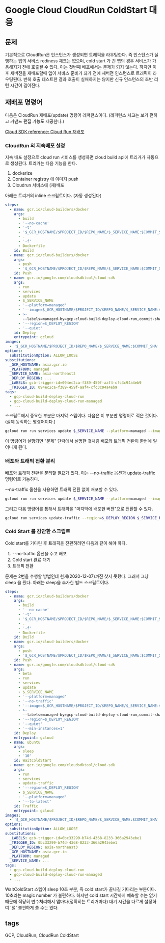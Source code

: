 # Google Cloud CloudRun ColdStart 대응

## 문제

기본적으로 CloudRun은 인스턴스가 생성되면 트래픽을 라우팅한다. 즉 인스턴스가 실행하는 앱의 서비스 rediness 체크는 없으며, cold start 가 긴 앱의 경우 서비스가 가용해지기 전에 호출될 수 있다. 이는 첫번째 배포에서는 문제가 되지 않는다. 하지만 이후 새버전을 재배포할때 앱이 서비스 준비가 되기 전에 새버전 인스턴스로 트래픽이 라우팅된다. 반복 호출 테스트한 결과 호출이 실패하지는 않지만 신규 인스턴스의 초반 리턴 시간이 길어진다.

## 재배포 명령어

다음은 CloudRun 재배포(update) 명령어 레퍼런스이다. (레퍼런스 치고는 보기 편하고 커맨드 편집 기능도 제공한다.)

[Cloud SDK reference: Cloud Run 재배포](https://cloud.google.com/sdk/gcloud/reference/run/services/update)

### CloudRun 의 지속배포 설정

지속 배포 설정으로 cloud run 서비스를 생성하면 cloud build api에 트리거가 자동으로 생성된다. 트리거는 다음 기능을 한다.

1. dockerize
2. Container registry 에 이미지 push
3. Cloudrun 서비스에 (재)배포

아래는 트리거의 inline 스크립트이다. (자동 생성된다)

```yaml
steps:
  - name: gcr.io/cloud-builders/docker
    args:
      - build
      - '--no-cache'
      - '-t'
      - '$_GCR_HOSTNAME/$PROJECT_ID/$REPO_NAME/$_SERVICE_NAME:$COMMIT_SHA'
      - .
      - '-f'
      - Dockerfile
    id: Build
  - name: gcr.io/cloud-builders/docker
    args:
      - push
      - '$_GCR_HOSTNAME/$PROJECT_ID/$REPO_NAME/$_SERVICE_NAME:$COMMIT_SHA'
    id: Push
  - name: gcr.io/google.com/cloudsdktool/cloud-sdk
    args:
      - run
      - services
      - update
      - $_SERVICE_NAME
      - '--platform=managed'
      - '--image=$_GCR_HOSTNAME/$PROJECT_ID/$REPO_NAME/$_SERVICE_NAME:$COMMIT_SHA'
      - >-
        --labels=managed-by=gcp-cloud-build-deploy-cloud-run,commit-sha=$COMMIT_SHA,gcb-build-id=$BUILD_ID,gcb-trigger-id=$_TRIGGER_ID,$_LABELS
      - '--region=$_DEPLOY_REGION'
      - '--quiet'
    id: Deploy
    entrypoint: gcloud
images:
  - '$_GCR_HOSTNAME/$PROJECT_ID/$REPO_NAME/$_SERVICE_NAME:$COMMIT_SHA'
options:
  substitutionOption: ALLOW_LOOSE
substitutions:
  _GCR_HOSTNAME: asia.gcr.io
  _PLATFORM: managed
  _SERVICE_NAME: asia-northeast3
  _DEPLOY_REGION: ...
  _LABELS: gcb-trigger-id=094ec2ca-f389-459f-aaf4-cfc3c94a4eb9
  _TRIGGER_ID: 094ec2ca-f389-459f-aaf4-cfc3c94a4eb9
tags:
  - gcp-cloud-build-deploy-cloud-run
  - gcp-cloud-build-deploy-cloud-run-managed
  - ...
```

스크립트에서 중요한 부분은 마지막 스텝이다. 다음은 이 부분만 명령어로 적은 것이다. (실제 동작하는 명령어이다.)

```bash
gcloud run run services update $_SERVICE_NAME --platform=managed --image=$_GCR_HOSTNAME/$PROJECT_ID/$REPO_NAME/$_SERVICE_NAME:$COMMIT_SHA --labels=managed-by=gcp-cloud-build-deploy-cloud-run,commit-sha=$COMMIT_SHA,gcb-build-id=$BUILD_ID,gcb-trigger-id=$_TRIGGER_ID,$_LABELS --region=$_DEPLOY_REGION --quiet
```

이 명령어가 실행되면 "문제" 단락에서 설명한 것처럼 배포와 트래픽 전환이 한번에 일어나게 된다.

### 배포와 트래픽 전환 분리

배포와 트래픽 전환을 분리할 필요가 있다. 이는 --no-traffic 옵션과 update-traffic 명령어로 가능하다.

--no-traffic 옵션을 사용하면 트래픽 전환 없이 배포할 수 있다.

```bash
gcloud run run services update $_SERVICE_NAME --platform=managed --image=$_GCR_HOSTNAME/$PROJECT_ID/$REPO_NAME/$_SERVICE_NAME:$COMMIT_SHA --labels=managed-by=gcp-cloud-build-deploy-cloud-run,commit-sha=$COMMIT_SHA,gcb-build-id=$BUILD_ID,gcb-trigger-id=$_TRIGGER_ID,$_LABELS --region=$_DEPLOY_REGION --quiet --no-traffic
```

그리고 다음 명령어를 통해서 트래픽을 "마지막에 배포한 버전"으로 전환할 수 있다.

```bash
gcloud run services update-traffic --region=$_DEPLOY_REGION $_SERVICE_NAME --platform=managed --to-latest
```

### Cold Start 를 감안한 스크립트

Cold start를 기다린 후 트래픽을 전환하려면 다음과 같이 해야 하다.

1. --no-traffic 옵션을 주고 배포
2. Cold start 완료 대기
3. 트래픽 전환

문제는 2번을 수행할 방법인데 현재(2020-12-07)까진 찾지 못했다. 그래서 그냥 sleep 을 줬다. 아래는 sleep을 추가한 빌드 스크립트이다.

```yaml
steps:
  - name: gcr.io/cloud-builders/docker
    args:
      - build
      - '--no-cache'
      - '-t'
      - '$_GCR_HOSTNAME/$PROJECT_ID/$REPO_NAME/$_SERVICE_NAME:$COMMIT_SHA'
      - .
      - '-f'
      - Dockerfile
    id: Build
  - name: gcr.io/cloud-builders/docker
    args:
      - push
      - '$_GCR_HOSTNAME/$PROJECT_ID/$REPO_NAME/$_SERVICE_NAME:$COMMIT_SHA'
    id: Push
  - name: gcr.io/google.com/cloudsdktool/cloud-sdk
    args:
      - beta
      - run
      - services
      - update
      - $_SERVICE_NAME
      - '--platform=managed'
      - '--no-traffic'
      - '--image=$_GCR_HOSTNAME/$PROJECT_ID/$REPO_NAME/$_SERVICE_NAME:$COMMIT_SHA'
      - >-
        --labels=managed-by=gcp-cloud-build-deploy-cloud-run,commit-sha=$COMMIT_SHA,gcb-build-id=$BUILD_ID,gcb-trigger-id=$_TRIGGER_ID,$_LABELS
      - '--region=$_DEPLOY_REGION'
      - '--quiet'
      - '--min-instances=1'
    id: Deploy
    entrypoint: gcloud
  - name: ubuntu
    args:
      - sleep
      - '10'
    id: WaitColdStart
  - name: gcr.io/google.com/cloudsdktool/cloud-sdk
    args:
      - run
      - services
      - update-traffic
      - '--region=$_DEPLOY_REGION'
      - $_SERVICE_NAME
      - '--platform=managed'
      - '--to-latest'
    id: Traffic
    entrypoint: gcloud
images:
  - '$_GCR_HOSTNAME/$PROJECT_ID/$REPO_NAME/$_SERVICE_NAME:$COMMIT_SHA'
options:
  substitutionOption: ALLOW_LOOSE
substitutions:
  _LABELS: gcb-trigger-id=0bc33299-b74d-4368-8233-366a2943ebe1
  _TRIGGER_ID: 0bc33299-b74d-4368-8233-366a2943ebe1
  _DEPLOY_REGION: asia-northeast3
  _GCR_HOSTNAME: asia.gcr.io
  _PLATFORM: managed
  _SERVICE_NAME: ...
tags:
  - gcp-cloud-build-deploy-cloud-run
  - gcp-cloud-build-deploy-cloud-run-managed
  - ...
```

WaitColdStart 스텝이 sleep 10초 부분, 즉 cold start가 끝나길 기다리는 부분이다. 10초라는 magic number 가 불편하다. 하지만 cold start 시간까지 예측할 수는 없기 때문에 적당히 변수처리해서 앱마다(정확히는 트리거마다) 대기 시간을 다르게 설정하여 '덜' 불편하게 쓸 수는 있다.

## tags

GCP, CloudRun, CloudRun ColdStart
